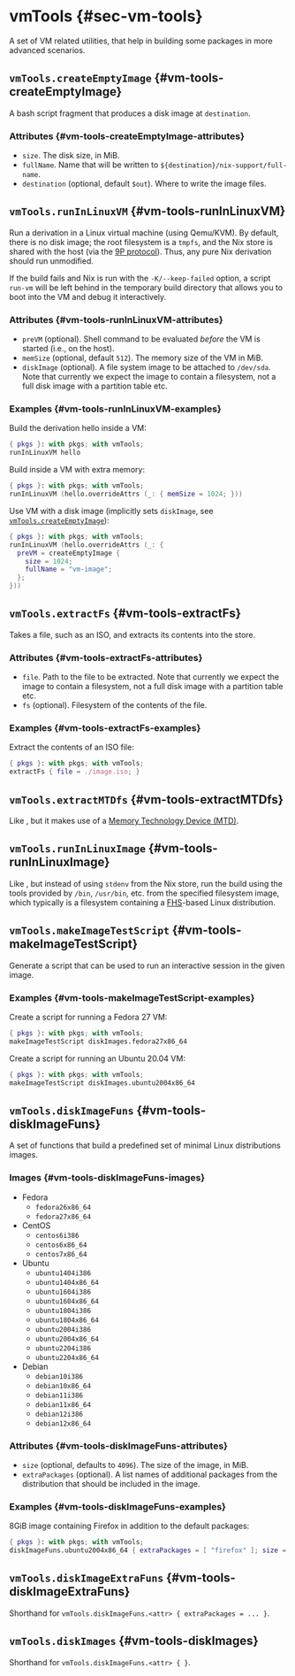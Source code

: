 # vmTools {#sec-vm-tools}

A set of VM related utilities, that help in building some packages in more advanced scenarios.

## `vmTools.createEmptyImage` {#vm-tools-createEmptyImage}

A bash script fragment that produces a disk image at `destination`.

### Attributes {#vm-tools-createEmptyImage-attributes}

* `size`. The disk size, in MiB.
* `fullName`. Name that will be written to `${destination}/nix-support/full-name`.
* `destination` (optional, default `$out`). Where to write the image files.

## `vmTools.runInLinuxVM` {#vm-tools-runInLinuxVM}

Run a derivation in a Linux virtual machine (using Qemu/KVM).
By default, there is no disk image; the root filesystem is a `tmpfs`, and the Nix store is shared with the host (via the [9P protocol](https://wiki.qemu.org/Documentation/9p#9p_Protocol)).
Thus, any pure Nix derivation should run unmodified.

If the build fails and Nix is run with the `-K/--keep-failed` option, a script `run-vm` will be left behind in the temporary build directory that allows you to boot into the VM and debug it interactively.

### Attributes {#vm-tools-runInLinuxVM-attributes}

* `preVM` (optional). Shell command to be evaluated *before* the VM is started (i.e., on the host).
* `memSize` (optional, default `512`). The memory size of the VM in MiB.
* `diskImage` (optional). A file system image to be attached to `/dev/sda`.
  Note that currently we expect the image to contain a filesystem, not a full disk image with a partition table etc.

### Examples {#vm-tools-runInLinuxVM-examples}

Build the derivation hello inside a VM:
```nix
{ pkgs }: with pkgs; with vmTools;
runInLinuxVM hello
```

Build inside a VM with extra memory:
```nix
{ pkgs }: with pkgs; with vmTools;
runInLinuxVM (hello.overrideAttrs (_: { memSize = 1024; }))
```

Use VM with a disk image (implicitly sets `diskImage`, see [`vmTools.createEmptyImage`](#vm-tools-createEmptyImage)):
```nix
{ pkgs }: with pkgs; with vmTools;
runInLinuxVM (hello.overrideAttrs (_: {
  preVM = createEmptyImage {
    size = 1024;
    fullName = "vm-image";
  };
}))
```

## `vmTools.extractFs` {#vm-tools-extractFs}

Takes a file, such as an ISO, and extracts its contents into the store.

### Attributes {#vm-tools-extractFs-attributes}

* `file`. Path to the file to be extracted.
  Note that currently we expect the image to contain a filesystem, not a full disk image with a partition table etc.
* `fs` (optional). Filesystem of the contents of the file.

### Examples {#vm-tools-extractFs-examples}

Extract the contents of an ISO file:
```nix
{ pkgs }: with pkgs; with vmTools;
extractFs { file = ./image.iso; }
```

## `vmTools.extractMTDfs` {#vm-tools-extractMTDfs}

Like [](#vm-tools-extractFs), but it makes use of a [Memory Technology Device (MTD)](https://en.wikipedia.org/wiki/Memory_Technology_Device).

## `vmTools.runInLinuxImage` {#vm-tools-runInLinuxImage}

Like [](#vm-tools-runInLinuxVM), but instead of using `stdenv` from the Nix store, run the build using the tools provided by `/bin`, `/usr/bin`, etc. from the specified filesystem image, which typically is a filesystem containing a [FHS](https://en.wikipedia.org/wiki/Filesystem_Hierarchy_Standard)-based Linux distribution.

## `vmTools.makeImageTestScript` {#vm-tools-makeImageTestScript}

Generate a script that can be used to run an interactive session in the given image.

### Examples {#vm-tools-makeImageTestScript-examples}

Create a script for running a Fedora 27 VM:
```nix
{ pkgs }: with pkgs; with vmTools;
makeImageTestScript diskImages.fedora27x86_64
```

Create a script for running an Ubuntu 20.04 VM:
```nix
{ pkgs }: with pkgs; with vmTools;
makeImageTestScript diskImages.ubuntu2004x86_64
```

## `vmTools.diskImageFuns` {#vm-tools-diskImageFuns}

A set of functions that build a predefined set of minimal Linux distributions images.

### Images {#vm-tools-diskImageFuns-images}

* Fedora
  * `fedora26x86_64`
  * `fedora27x86_64`
* CentOS
  * `centos6i386`
  * `centos6x86_64`
  * `centos7x86_64`
* Ubuntu
  * `ubuntu1404i386`
  * `ubuntu1404x86_64`
  * `ubuntu1604i386`
  * `ubuntu1604x86_64`
  * `ubuntu1804i386`
  * `ubuntu1804x86_64`
  * `ubuntu2004i386`
  * `ubuntu2004x86_64`
  * `ubuntu2204i386`
  * `ubuntu2204x86_64`
* Debian
  * `debian10i386`
  * `debian10x86_64`
  * `debian11i386`
  * `debian11x86_64`
  * `debian12i386`
  * `debian12x86_64`

### Attributes {#vm-tools-diskImageFuns-attributes}

* `size` (optional, defaults to `4096`). The size of the image, in MiB.
* `extraPackages` (optional). A list names of additional packages from the distribution that should be included in the image.

### Examples {#vm-tools-diskImageFuns-examples}

8GiB image containing Firefox in addition to the default packages:
```nix
{ pkgs }: with pkgs; with vmTools;
diskImageFuns.ubuntu2004x86_64 { extraPackages = [ "firefox" ]; size = 8192; }
```

## `vmTools.diskImageExtraFuns` {#vm-tools-diskImageExtraFuns}

Shorthand for `vmTools.diskImageFuns.<attr> { extraPackages = ... }`.

## `vmTools.diskImages` {#vm-tools-diskImages}

Shorthand for `vmTools.diskImageFuns.<attr> { }`.
